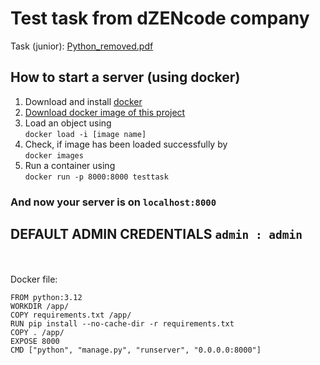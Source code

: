<h1>Test task from dZENcode company</h1>

Task (junior):
[Python_removed.pdf](https://github.com/user-attachments/files/17494590/Python_removed.pdf)


<div>
  <h2>How to start a server (<strong>using docker</strong>)</h2>

  <ol>
    <li>Download and install <a href="https://www.docker.com/">docker</a></li>
    <li><a href="https://drive.google.com/file/d/1MIhCoJMXinW6Zc6_JB4Ni17CyTRMnFgW/view?usp=sharing">Download docker image of this project</a></li>
    <li>
      Load an object using <br><code>docker load -i [image name]</code>
    </li> 
    <li>Check, if image has been loaded successfully by <br><code>docker images</code></li>
    <li>Run a container using <br><code>docker run -p 8000:8000 testtask</code></li>
  </ol>

  <h3>And now your server is on <code>localhost:8000</code></h3>
</div>

<h2>DEFAULT ADMIN CREDENTIALS <code>admin : admin</code></h2>

<br><br>
Docker file:
```
FROM python:3.12
WORKDIR /app/
COPY requirements.txt /app/
RUN pip install --no-cache-dir -r requirements.txt
COPY . /app/
EXPOSE 8000
CMD ["python", "manage.py", "runserver", "0.0.0.0:8000"]
```
